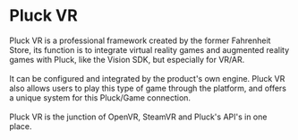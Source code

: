 # Pluck VR
Pluck VR is a professional framework created by the former Fahrenheit Store, its function is to integrate virtual reality games and augmented reality games with Pluck, like the Vision SDK, but especially for VR/AR.<br></br>
It can be configured and integrated by the product's own engine. Pluck VR also allows users to play this type of game through the platform, and offers a unique system for this Pluck/Game connection.<br></br>
Pluck VR is the junction of OpenVR, SteamVR and Pluck's API's in one place.
